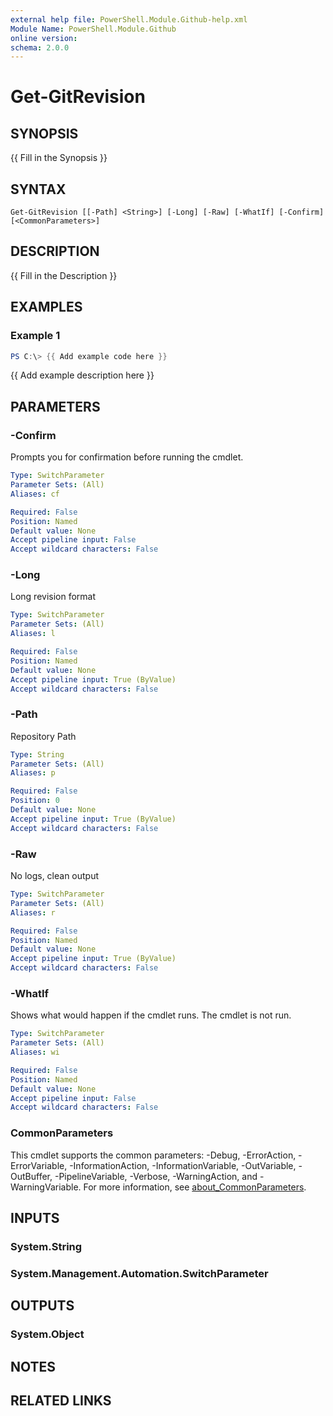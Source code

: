 ```yaml
---
external help file: PowerShell.Module.Github-help.xml
Module Name: PowerShell.Module.Github
online version:
schema: 2.0.0
---
```


# Get-GitRevision

## SYNOPSIS
{{ Fill in the Synopsis }}

## SYNTAX

```
Get-GitRevision [[-Path] <String>] [-Long] [-Raw] [-WhatIf] [-Confirm] [<CommonParameters>]
```

## DESCRIPTION
{{ Fill in the Description }}

## EXAMPLES

### Example 1
```powershell
PS C:\> {{ Add example code here }}
```

{{ Add example description here }}

## PARAMETERS

### -Confirm
Prompts you for confirmation before running the cmdlet.

```yaml
Type: SwitchParameter
Parameter Sets: (All)
Aliases: cf

Required: False
Position: Named
Default value: None
Accept pipeline input: False
Accept wildcard characters: False
```

### -Long
Long revision format

```yaml
Type: SwitchParameter
Parameter Sets: (All)
Aliases: l

Required: False
Position: Named
Default value: None
Accept pipeline input: True (ByValue)
Accept wildcard characters: False
```

### -Path
Repository Path

```yaml
Type: String
Parameter Sets: (All)
Aliases: p

Required: False
Position: 0
Default value: None
Accept pipeline input: True (ByValue)
Accept wildcard characters: False
```

### -Raw
No logs, clean output

```yaml
Type: SwitchParameter
Parameter Sets: (All)
Aliases: r

Required: False
Position: Named
Default value: None
Accept pipeline input: True (ByValue)
Accept wildcard characters: False
```

### -WhatIf
Shows what would happen if the cmdlet runs.
The cmdlet is not run.

```yaml
Type: SwitchParameter
Parameter Sets: (All)
Aliases: wi

Required: False
Position: Named
Default value: None
Accept pipeline input: False
Accept wildcard characters: False
```

### CommonParameters
This cmdlet supports the common parameters: -Debug, -ErrorAction, -ErrorVariable, -InformationAction, -InformationVariable, -OutVariable, -OutBuffer, -PipelineVariable, -Verbose, -WarningAction, and -WarningVariable. For more information, see [about_CommonParameters](http://go.microsoft.com/fwlink/?LinkID=113216).

## INPUTS

### System.String

### System.Management.Automation.SwitchParameter

## OUTPUTS

### System.Object
## NOTES

## RELATED LINKS
